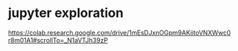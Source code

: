 # jupyter exploration
https://colab.research.google.com/drive/1mEsDJxnOGpm9AKiitoVNXWwc0r8m01A1#scrollTo=_N1aVTJh39zP
